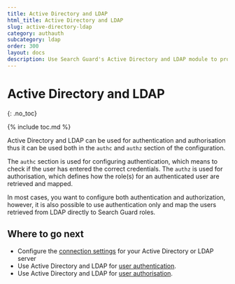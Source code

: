 ```yaml
---
title: Active Directory and LDAP
html_title: Active Directory and LDAP
slug: active-directory-ldap
category: authauth
subcategory: ldap
order: 300
layout: docs
description: Use Search Guard's Active Directory and LDAP module to protect your OpenSearch/Elasticsearch cluster against unauthorized access.
---
```

<!---
Copyright 2020 floragunn GmbH
-->

# Active Directory and LDAP
{: .no_toc}

{% include toc.md %}

Active Directory and LDAP can be used for authentication and authorisation thus it can be used both in the `authc` and `authz` section of the configuration. 

The `authc` section is used for configuring authentication, which means to check if the user has entered the correct credentials. The `authz` is used for authorisation, which defines how the role(s) for an authenticated user are retrieved and mapped.

In most cases, you want to configure both authentication and authorization, however, it is also possible to use authentication only and map the users retrieved from LDAP directly to Search Guard roles. 

## Where to go next

* Configure the [connection settings](../_docs_auth_auth/auth_auth_ldap_connection_settings.md) for your Active Directory or LDAP server
* Use Active Directory and LDAP for [user authentication](../_docs_auth_auth/auth_auth_ldap_authentication.md).
* Use Active Directory and LDAP for [user authorisation](../_docs_auth_auth/auth_auth_ldap_authorisation.md).

